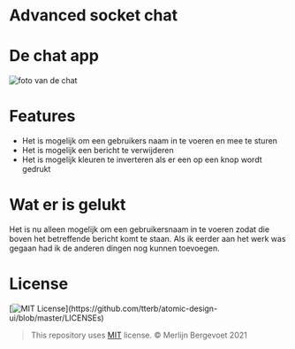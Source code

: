 # Advanced socket chat

# De chat app

![foto van de chat](https://i.imgur.com/TWoy2Uk.png)

# Features

-   Het is mogelijk om een gebruikers naam in te voeren en mee te sturen
-   Het is mogelijk een bericht te verwijderen
-   Het is mogelijk kleuren te inverteren als er een op een knop wordt gedrukt

# Wat er is gelukt

Het is nu alleen mogelijk om een gebruikersnaam in te voeren zodat die boven het betreffende bericht komt te staan. 
Als ik eerder aan het werk was gegaan had ik de anderen dingen nog kunnen toevoegen.

# License

[![MIT License](https://img.shields.io/apm/l/atomic-design-ui.svg?)](https://github.com/tterb/atomic-design-ui/blob/master/LICENSEs)

> This repository uses [MIT](https://github.com/mbergevoet/iCOV-redesign/blob/master/LICENSE) license. © Merlijn Bergevoet 2021
